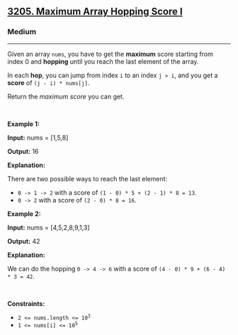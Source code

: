 <h2><a href="https://leetcode.com/problems/maximum-array-hopping-score-i">3205. Maximum Array Hopping Score I</a></h2><h3>Medium</h3><hr><p>Given an array <code>nums</code>, you have to get the <strong>maximum</strong> score starting from index 0 and <strong>hopping</strong> until you reach the last element of the array.</p>

<p>In each <strong>hop</strong>, you can jump from index <code>i</code> to an index <code>j &gt; i</code>, and you get a <strong>score</strong> of <code>(j - i) * nums[j]</code>.</p>

<p>Return the <em>maximum score</em> you can get.</p>

<p>&nbsp;</p>
<p><strong class="example">Example 1:</strong></p>

<div class="example-block">
<p><strong>Input:</strong> <span class="example-io">nums = [1,5,8]</span></p>

<p><strong>Output:</strong> <span class="example-io">16</span></p>

<p><strong>Explanation:</strong></p>

<p>There are two possible ways to reach the last element:</p>

<ul>
	<li><code>0 -&gt; 1 -&gt; 2</code> with a score of&nbsp;<code>(1 - 0) * 5 + (2 - 1) * 8 = 13</code>.</li>
	<li><code>0 -&gt; 2</code> with a score of&nbsp;<code>(2 - 0) * 8 =&nbsp;16</code>.</li>
</ul>
</div>

<p><strong class="example">Example 2:</strong></p>

<div class="example-block">
<p><strong>Input:</strong> <span class="example-io">nums = [4,5,2,8,9,1,3]</span></p>

<p><strong>Output:</strong> <span class="example-io">42</span></p>

<p><strong>Explanation:</strong></p>

<p>We can do the hopping <code>0 -&gt; 4 -&gt; 6</code> with a score of&nbsp;<code>(4 - 0) * 9 + (6 - 4) * 3 = 42</code>.</p>
</div>

<p>&nbsp;</p>
<p><strong>Constraints:</strong></p>

<ul>
	<li><code>2 &lt;= nums.length &lt;= 10<sup>3</sup></code></li>
	<li><code>1 &lt;= nums[i] &lt;= 10<sup>5</sup></code></li>
</ul>
